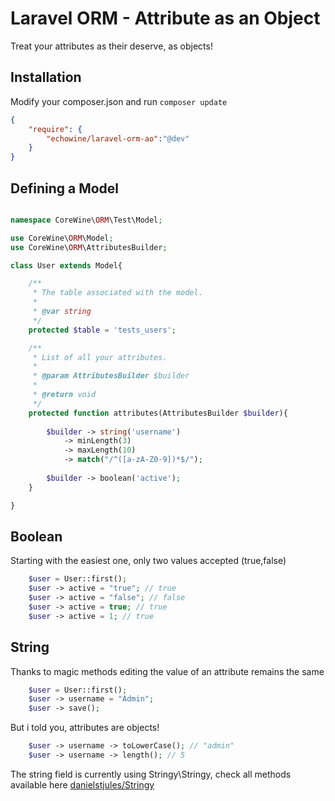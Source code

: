 Laravel ORM - Attribute as an Object
=====
Treat your attributes as their deserve, as objects!

Installation
------------
Modify your composer.json and run `composer update`

``` json
{
    "require": {
        "echowine/laravel-orm-ao":"@dev"
    }
}
```

Defining a Model
------------


```php

namespace CoreWine\ORM\Test\Model;

use CoreWine\ORM\Model;
use CoreWine\ORM\AttributesBuilder;

class User extends Model{

    /**
     * The table associated with the model.
     *
     * @var string
     */
    protected $table = 'tests_users';

    /**
     * List of all your attributes.
     *
     * @param AttributesBuilder $builder
     *
     * @return void
     */
    protected function attributes(AttributesBuilder $builder){
    	
    	$builder -> string('username')
    		-> minLength(3)
    		-> maxLength(10)
    		-> match("/^([a-zA-Z0-9])*$/");
            
    	$builder -> boolean('active');
    }

}

```
Boolean
------------
Starting with the easiest one, only two values accepted (true,false) 

```php
    $user = User::first();
    $user -> active = "true"; // true
    $user -> active = "false"; // false
    $user -> active = true; // true
    $user -> active = 1; // true
```

String
------------
Thanks to magic methods editing the value of an attribute remains the same 

```php
    $user = User::first();
    $user -> username = "Admin";
    $user -> save();
```

But i told you, attributes are objects!

```php
    $user -> username -> toLowerCase(); // "admin"
    $user -> username -> length(); // 5
```

The string field is currently using Stringy\Stringy, check all methods available here [danielstjules/Stringy][stringy]


[stringy]:  https://github.com/danielstjules/Stringy
